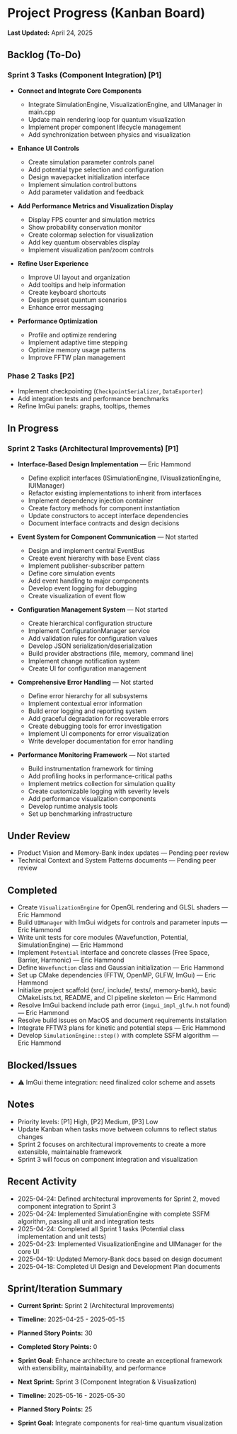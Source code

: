# Project Progress (Kanban Board)

**Last Updated:** April 24, 2025

## Backlog (To-Do)

### Sprint 3 Tasks (Component Integration) [P1]
- **Connect and Integrate Core Components**
  - Integrate SimulationEngine, VisualizationEngine, and UIManager in main.cpp
  - Update main rendering loop for quantum visualization 
  - Implement proper component lifecycle management
  - Add synchronization between physics and visualization

- **Enhance UI Controls**
  - Create simulation parameter controls panel
  - Add potential type selection and configuration
  - Design wavepacket initialization interface
  - Implement simulation control buttons
  - Add parameter validation and feedback

- **Add Performance Metrics and Visualization Display**
  - Display FPS counter and simulation metrics
  - Show probability conservation monitor
  - Create colormap selection for visualization
  - Add key quantum observables display
  - Implement visualization pan/zoom controls

- **Refine User Experience**
  - Improve UI layout and organization
  - Add tooltips and help information
  - Create keyboard shortcuts
  - Design preset quantum scenarios
  - Enhance error messaging

- **Performance Optimization**
  - Profile and optimize rendering
  - Implement adaptive time stepping
  - Optimize memory usage patterns
  - Improve FFTW plan management

### Phase 2 Tasks [P2]
- Implement checkpointing (`CheckpointSerializer`, `DataExporter`)
- Add integration tests and performance benchmarks
- Refine ImGui panels: graphs, tooltips, themes

## In Progress

### Sprint 2 Tasks (Architectural Improvements) [P1]
- **Interface-Based Design Implementation** — Eric Hammond
  - Define explicit interfaces (ISimulationEngine, IVisualizationEngine, IUIManager)
  - Refactor existing implementations to inherit from interfaces
  - Implement dependency injection container
  - Create factory methods for component instantiation
  - Update constructors to accept interface dependencies
  - Document interface contracts and design decisions

- **Event System for Component Communication** — Not started
  - Design and implement central EventBus
  - Create event hierarchy with base Event class
  - Implement publisher-subscriber pattern
  - Define core simulation events
  - Add event handling to major components
  - Develop event logging for debugging
  - Create visualization of event flow

- **Configuration Management System** — Not started
  - Create hierarchical configuration structure
  - Implement ConfigurationManager service
  - Add validation rules for configuration values
  - Develop JSON serialization/deserialization
  - Build provider abstractions (file, memory, command line)
  - Implement change notification system
  - Create UI for configuration management

- **Comprehensive Error Handling** — Not started
  - Define error hierarchy for all subsystems
  - Implement contextual error information
  - Build error logging and reporting system
  - Add graceful degradation for recoverable errors
  - Create debugging tools for error investigation
  - Implement UI components for error visualization
  - Write developer documentation for error handling

- **Performance Monitoring Framework** — Not started
  - Build instrumentation framework for timing
  - Add profiling hooks in performance-critical paths
  - Implement metrics collection for simulation quality
  - Create customizable logging with severity levels
  - Add performance visualization components
  - Develop runtime analysis tools
  - Set up benchmarking infrastructure

## Under Review
- Product Vision and Memory-Bank index updates — Pending peer review
- Technical Context and System Patterns documents — Pending peer review

## Completed
- Create `VisualizationEngine` for OpenGL rendering and GLSL shaders — Eric Hammond
- Build `UIManager` with ImGui widgets for controls and parameter inputs — Eric Hammond
- Write unit tests for core modules (Wavefunction, Potential, SimulationEngine) — Eric Hammond
- Implement `Potential` interface and concrete classes (Free Space, Barrier, Harmonic) — Eric Hammond
- Define `Wavefunction` class and Gaussian initialization — Eric Hammond
- Set up CMake dependencies (FFTW, OpenMP, GLFW, ImGui) — Eric Hammond
- Initialize project scaffold (src/, include/, tests/, memory-bank), basic CMakeLists.txt, README, and CI pipeline skeleton — Eric Hammond
- Resolve ImGui backend include path error (`imgui_impl_glfw.h` not found) — Eric Hammond
- Resolve build issues on MacOS and document requirements installation
- Integrate FFTW3 plans for kinetic and potential steps — Eric Hammond
- Develop `SimulationEngine::step()` with complete SSFM algorithm — Eric Hammond

## Blocked/Issues
- ⚠️ ImGui theme integration: need finalized color scheme and assets

## Notes
- Priority levels: [P1] High, [P2] Medium, [P3] Low
- Update Kanban when tasks move between columns to reflect status changes
- Sprint 2 focuses on architectural improvements to create a more extensible, maintainable framework
- Sprint 3 will focus on component integration and visualization

## Recent Activity
- 2025-04-24: Defined architectural improvements for Sprint 2, moved component integration to Sprint 3
- 2025-04-24: Implemented SimulationEngine with complete SSFM algorithm, passing all unit and integration tests
- 2025-04-24: Completed all Sprint 1 tasks (Potential class implementation and unit tests)
- 2025-04-23: Implemented VisualizationEngine and UIManager for the core UI
- 2025-04-19: Updated Memory-Bank docs based on design document
- 2025-04-18: Completed UI Design and Development Plan documents

## Sprint/Iteration Summary
- **Current Sprint:** Sprint 2 (Architectural Improvements)
- **Timeline:** 2025-04-25 - 2025-05-15
- **Planned Story Points:** 30
- **Completed Story Points:** 0
- **Sprint Goal:** Enhance architecture to create an exceptional framework with extensibility, maintainability, and performance

- **Next Sprint:** Sprint 3 (Component Integration & Visualization)
- **Timeline:** 2025-05-16 - 2025-05-30
- **Planned Story Points:** 25
- **Sprint Goal:** Integrate components for real-time quantum visualization